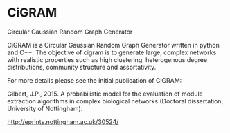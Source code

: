 # CiGRAM
Circular Gaussian Random Graph Generator

CiGRAM is a Circular Gaussian Random Graph Generator written in python and C++.
The objective of cigram is to generate large, complex networks with realistic properties such as high clustering,
heterogenous degree distributions, community structure and assortativity.

For more details please see the initial publication of CiGRAM:

Gilbert, J.P., 2015. A probabilistic model for the evaluation of module extraction algorithms in complex biological networks (Doctoral dissertation, University of Nottingham).

http://eprints.nottingham.ac.uk/30524/